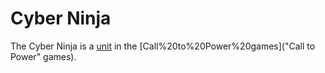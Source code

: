 # Cyber Ninja

The Cyber Ninja is a [unit](unit) in the [Call%20to%20Power%20games]("Call to Power" games).